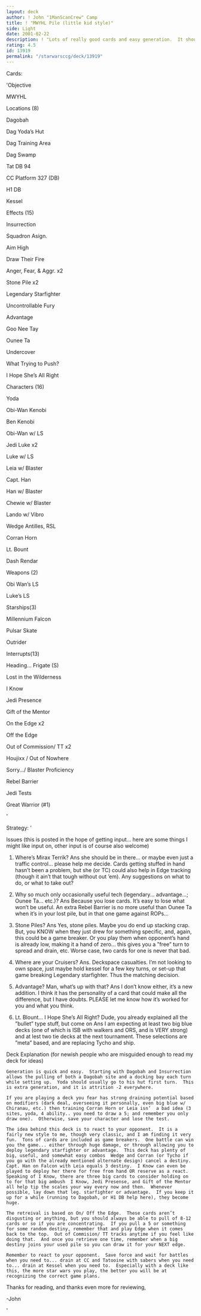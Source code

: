 ```yaml
---
layout: deck
author: ! John "1ManScanCrew" Camp
title: ! "MWYHL Pile (little kid style)"
side: Light
date: 2001-02-22
description: ! "Lots of really good cards and easy generation.  It should be able to react to many different archetypes, and has much replacable tech for meta decisions."
rating: 4.5
id: 13919
permalink: "/starwarsccg/deck/13919"
---
```

Cards: 

'Objective

MWYHL		


Locations (8)	

Dagobah 		

Dag Yoda&#8217;s Hut

Dag Training Area

Dag Swamp

Tat DB 94

CC Platform 327 (DB)

H1 DB

Kessel


Effects (15)	

Insurrection		

Squadron Asign.		

Aim High		

Draw Their Fire		

Anger, Fear, & Aggr.  x2		

Stone Pile x2

Legendary Starfighter

Uncontrollable Fury

Advantage

Goo Nee Tay

Ounee Ta

Undercover

What Trying to Push?

I Hope She&#8217;s All Right


Characters (16)

Yoda

Obi-Wan Kenobi

Ben Kenobi

Obi-Wan w/ LS

Jedi Luke  x2

Luke w/ LS

Leia w/ Blaster

Capt. Han

Han w/ Blaster

Chewie w/ Blaster

Lando w/ Vibro

Wedge Antilles, RSL

Corran Horn

Lt. Bount 

Dash Rendar


Weapons (2)

Obi Wan&#8217;s LS

Luke&#8217;s LS


Starships(3)	

Millennium Falcon

Pulsar Skate

Outrider


Interrupts(13)	

Heading&#8230; Frigate	(S)

Lost in the Wilderness

I Know

Jedi Presence

Gift of the Mentor

On the Edge x2

Off the Edge  		

Out of Commission/ TT x2

Houjixx / Out of Nowhere

Sorry&#8230;/ Blaster Proficiency

Rebel Barrier


Jedi Tests	

Great Warrior (#1)

'

Strategy: '

Issues (this is posted in the hope of getting input… here are some things I might like input on, other input is	of course also welcome)


1)  Where’s Mirax Terrik?  Ans she should be in there... or maybe even just a traffic control... please help	me decide.  Cards getting stuffed in hand hasn’t been a problem, but she (or TC) could also help in Edge tracking (though it ain’t that tough without out ’em).  Any suggestions on what to do, or	what to take out?


2)  Why so much only occasionally useful tech (legendary... advantage...; Ounee Ta... etc.)?  Ans Because	you lose cards.  It’s easy to lose what won’t be useful.  An extra Rebel Barrier is no more useful	than Ounee Ta when it’s in your lost pile, but in that one game against ROPs...


3)  Stone Piles?  Ans  Yes, stone piles.  Maybe you do end up stacking crap.  But, you KNOW when they just drew for something specific, and, again, this could be a game breaker.  Or you play them when opponent’s hand is already low, making it a hand of zero... this gives you a ”free” turn to	spread and drain, etc.  Worse case,  two cards for one is never that bad.


4)  Where are your Cruisers?  Ans.  Deckspace casualties.  I’m not looking to own space, just maybe hold	kessel for a few key turns, or set-up that game breaking Legendary starfighter.  Thus the matching decision. 


5)  Advantage? Man, what’s up with that?  Ans  I don’t know either, it’s a new addition.  I think it has the personality of a card that could make all the difference, but I have doubts.  PLEASE let me know how it’s worked for you and what you think.


6)  Lt. Blount... I Hope She’s All Right?  Dude, you already explained all the ”bullet” type stuff, but come on   Ans  I am expecting at least two big blue decks (one of which is ISB with walkers and ORS, and is VERY strong) and at lest two tie decks at the next tournament.  These selections are ”meta”  based, and are replacing Tycho and ship. 


Deck Explanation (for newish people who are misguided enough to read my deck for ideas)



	Generation is quick and easy.  Starting with Dagobah and Insurrection allows the pulling of both a Dagobah site and a docking bay each turn while setting up.  Yoda should usually go to his hut first turn.  This is extra generation, and it is attrition -2 everywhere.

	If you are playing a deck you fear has strong draining potential based on modifiers (dark deal, overseeing it personally, even big blue w/ Chiranau, etc.) then training Corran Horn or Leia isn’  a bad idea (3 sites, yoda, 4 ability.. you need to draw a 5; and remember you only draw one).  Otherwise, save your character and lose the test.

	The idea behind this deck is to react to your opponent.  It is a fairly new style to me, though very classic, and I am finding it very fun.  Tons of cards are included as game breakers.  One battle can win you the game... either through huge damage, or through allowing you to deploy legendary starfighter or advantage.  This deck has plenty of big, useful, and somewhat easy combos  Wedge and Corran (or Tycho if you go with the already mentioned alternate design) cancel a destiny.  Capt. Han on Falcon with Leia equals 3 destiny.  I Know can even be played to deploy her there for free from hand OR reserve as a react.  Speaking of I Know, there are three big cards to consider holding on to for that big ambush  I Know, Jedi Presense, and Gift of the Mentor all help tip the scales your way every now and then.  Whenever possible, lay down that leg. starfighter or advantage.  If you keep it up for a while (running to Dagobah, or H1 DB help here), they become huge.

	The retreival is based on On/ Off the Edge.  These cards aren’t  disgusting or anything, but you should always be able to pull of 8-12 cards or so if you are concentrating.  If you pull a 5 or something for some random destiny, remember that and play Edge when it comes back to the top.  Out of Commision/ TT tracks anytime if you feel like doing that.  And once you retrieve one time, remember when a big destiny joins your used pile so you can draw it for your NEXT edge.

	Remember to react to your opponent.  Save force and wait for battles when you need to... drain at CC and Tatooine with sabers when you need to... drain at Kessel when you need to.  Especially with a deck like this, the more star wars you play, the better you will be at recognizing the correct game plans.  


Thanks for reading, and thanks even more for reviewing,


-John


'

